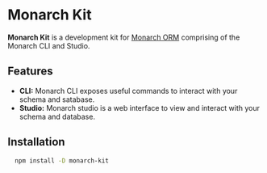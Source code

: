 # Monarch Kit

<!-- ![Logo](https://dev-to-uploads.s3.amazonaws.com/uploads/articles/th5xamgrr6se0x5ro4g6.png) -->

**Monarch Kit** is a development kit for [Monarch ORM](https://github.com/princecodes247/monarch)
comprising of the Monarch CLI and Studio.

## Features

- **CLI:** Monarch CLI exposes useful commands to interact with your schema and satabase.
- **Studio:** Monarch studio is a web interface to view and interact with your schema and database.

## Installation

```sh
  npm install -D monarch-kit
```